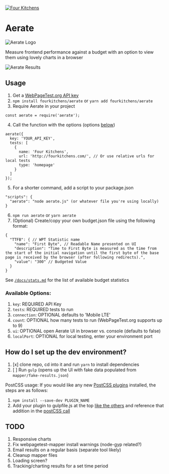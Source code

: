 [![Four Kitchens](https://img.shields.io/badge/4K-Four%20Kitchens-35AA4E.svg)](https://fourkitchens.com/)

# Aerate

![Aerate Logo](https://www.dropbox.com/s/5ngh936ud8aia6e/aerate-logo.png?dl=0)

Measure frontend performance against a budget with an option to view them using lovely charts in a browser

![Aerate Results](https://www.dropbox.com/s/sv91uu4ugriw5nq/aerate_results.png?dl=0)

## Usage

1.  Get a [WebPageTest.org API key](https://www.webpagetest.org/getkey.php)
2.  `npm install fourkitchens/aerate` or `yarn add fourkitchens/aerate`
3.  Require Aerate in your project

```
const aerate = require('aerate');
```

4.  Call the function with the options (options [below](https://github.com/fourkitchens/aerate#available-options))

```
aerate({
  key: 'YOUR_API_KEY',
  tests: [
    {
      name: 'Four Kitchens',
      url: 'http://fourkitchens.com/', // Or use relative urls for local tests
      type: 'homepage'
    }
  ]
});
```

5.  For a shorter command, add a script to your package.json

```
"scripts": {
  "aerate": "node aerate.js" (or whatever file you're using locally)
}
```

6.  `npm run aerate` or `yarn aerate`
7.  (Optional) Create/copy your own budget.json file using the following format:

```
{
  "TTFB": { // WPT Statistic name
    "name": "First Byte", // Readable Name presented on UI
    "description": "Time to First Byte is measured as the time from the start of the initial navigation until the first byte of the base page is received by the browser (after following redirects).",
    "value": "300" // Budgeted Value
  }
}
```

See [`/docs/stats.md`](https://github.com/fourkitchens/aerate/blob/master/docs/stats.md) for the list of available budget statistics

### Available Options:

1.  `key`: REQUIRED API Key
2.  `tests`: REQUIRED tests to run
3.  `connection`: OPTIONAL defaults to 'Mobile LTE'
4.  `count`: OPTIONAL how many tests to run (WebPageTest.org supports up to 9)
5.  `ui`: OPTIONAL open Aerate UI in browser vs. console (defaults to false)
6.  `localPort`: OPTIONAL for local testing, enter your environment port

## How do I set up the dev environment?

1.  [x] clone repo, cd into it and run `yarn` to install dependencies
1.  [ ] Run `gulp` (opens up the UI with fake data populated from `mapper/fake-results.json`)

PostCSS usage:
If you would like any new [PostCSS plugins](https://github.com/postcss/postcss/blob/master/docs/plugins.md) installed, the steps are as follows:

1.  `npm install --save-dev PLUGIN_NAME`
1.  Add your plugin to gulpfile.js at the top [like the others](https://github.com/fourkitchens/aerate/blob/0be17524b601d649c038bd113ca756ada4bb19ca/gulpfile.js#L10) and reference that addition in the [postCSS call
    ](https://github.com/fourkitchens/aerate/blob/0be17524b601d649c038bd113ca756ada4bb19ca/gulpfile.js#L27)

## TODO

1.  Responsive charts
1.  Fix webpagetest-mapper install warnings (node-gyp related?)
1.  Email results on a regular basis (separate tool likely)
1.  Cleanup mapper files
1.  Loading screen?
1.  Tracking/charting results for a set time period
